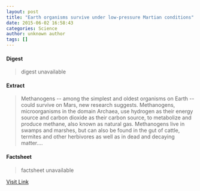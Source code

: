```yaml
---
layout: post
title: "Earth organisms survive under low-pressure Martian conditions"
date: 2015-06-02 16:58:43
categories: Science
author: unknown author
tags: []
---
```



#### Digest
>digest unavailable

#### Extract
>Methanogens -- among the simplest and oldest organisms on Earth -- could survive on Mars, new research suggests. Methanogens, microorganisms in the domain Archaea, use hydrogen as their energy source and carbon dioxide as their carbon source, to metabolize and produce methane, also known as natural gas. Methanogens live in swamps and marshes, but can also be found in the gut of cattle, termites and other herbivores as well as in dead and decaying matter....

#### Factsheet
>factsheet unavailable

[Visit Link](http://www.sciencedaily.com/releases/2015/06/150602125843.htm)


